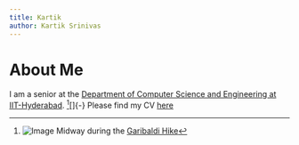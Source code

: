 ```yaml
---
title: Kartik
author: Kartik Srinivas
---
```



# About Me


I am a senior at the [Department of Computer Science and Engineering at IIT-Hyderabad](https://cse.iith.ac.in/).
[^img][]{-} Please find my CV [here](posts/HTSI/images/Research_Resume.pdf)

[^img]: ![Image](posts/HTSI/images/Gbmid.jpg) Midway during the [Garibaldi Hike](https://bcparks.ca/garibaldi-park/)






